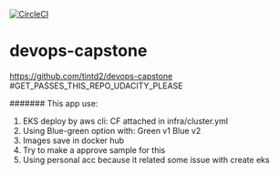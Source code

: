 [![CircleCI](https://dl.circleci.com/status-badge/img/gh/tintd2/devops-capstone/tree/main.svg?style=svg)](https://dl.circleci.com/status-badge/redirect/gh/tintd2/devops-capstone/tree/main)
# devops-capstone
https://github.com/tintd2/devops-capstone
#GET_PASSES_THIS_REPO_UDACITY_PLEASE

#######
This app use:
1. EKS deploy by aws cli: CF attached in infra/cluster.yml
2. Using Blue-green option
  with: Green v1
        Blue v2
3. Images save in docker hub
4. Try to make a approve sample for this
5. Using personal acc because it related some issue with create eks
